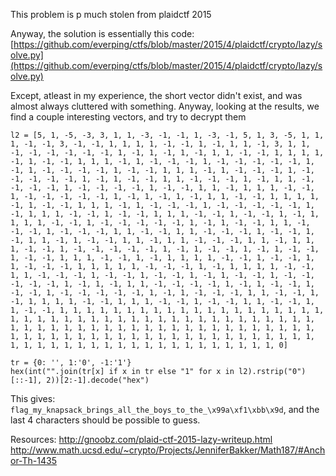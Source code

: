 This problem is p much stolen from plaidctf 2015

Anyway, the solution is essentially this code: [https://github.com/everping/ctfs/blob/master/2015/4/plaidctf/crypto/lazy/solve.py](https://github.com/everping/ctfs/blob/master/2015/4/plaidctf/crypto/lazy/solve.py)

Except, atleast in my experience, the short vector didn't exist, and was almost always cluttered with something. Anyway, looking at the results, we find a couple interesting vectors, and try to decrypt them

```
l2 = [5, 1, -5, -3, 3, 1, 1, -3, -1, -1, 1, -3, -1, 5, 1, 3, -5, 1, 1, 1, -1, -1, 3, -1, -1, 1, 1, 1, 1, -1, -1, 1, -1, 1, 1, -1, 3, 1, 1, -1, -1, -1, -1, -1, -1, 1, -1, 1, -1, 1, -1, 1, 1, -1, -1, 1, 1, 1, 1, -1, 1, -1, -1, 1, 1, 1, -1, 1, -1, -1, -1, 1, -1, -1, -1, -1, -1, 1, -1, 1, -1, -1, -1, -1, 1, -1, -1, 1, 1, 1, -1, 1, -1, -1, -1, 1, -1, -1, -1, -1, -1, 1, -1, 1, -1, -1, 1, 1, -1, -1, -1, 1, -1, 1, 1, -1, -1, -1, -1, 1, -1, -1, -1, -1, 1, -1, -1, 1, 1, -1, 1, 1, 1, -1, -1, 1, -1, -1, -1, -1, -1, 1, -1, 1, -1, 1, -1, 1, 1, -1, -1, 1, 1, 1, 1, -1, 1, -1, -1, 1, 1, 1, -1, 1, -1, -1, -1, 1, -1, -1, -1, -1, -1, 1, -1, 1, 1, 1, -1, -1, 1, -1, -1, 1, 1, 1, -1, -1, 1, -1, -1, 1, -1, 1, 1, 1, 1, -1, -1, 1, -1, -1, -1, -1, -1, 1, -1, 1, -1, -1, 1, 1, -1, -1, -1, 1, -1, -1, -1, 1, 1, -1, -1, 1, 1, -1, -1, -1, 1, -1, -1, 1, -1, 1, 1, -1, 1, -1, -1, 1, 1, -1, 1, 1, -1, -1, -1, 1, 1, -1, 1, 1, 1, -1, -1, 1, -1, -1, -1, -1, -1, 1, -1, 1, -1, -1, 1, -1, 1, -1, -1, 1, -1, -1, 1, 1, 1, -1, -1, 1, -1, 1, 1, 1, 1, -1, -1, 1, -1, -1, 1, 1, -1, -1, -1, 1, 1, 1, 1, 1, -1, -1, -1, 1, -1, 1, 1, 1, 1, -1, -1, 1, 1, -1, -1, -1, 1, -1, -1, 1, -1, -1, 1, -1, 1, -1, -1, 1, -1, -1, -1, -1, -1, 1, -1, 1, -1, 1, 1, -1, -1, -1, -1, 1, -1, 1, -1, -1, 1, -1, -1, 1, -1, -1, -1, -1, -1, 1, -1, 1, -1, -1, -1, 1, 1, -1, -1, 1, -1, 1, 1, 1, 1, -1, -1, 1, 1, 1, -1, -1, 1, -1, -1, 1, 1, -1, -1, 1, 1, -1, -1, 1, 1, 1, 1, 1, 1, 1, 1, 1, 1, 1, 1, 1, 1, 1, 1, 1, 1, 1, 1, 1, 1, 1, 1, 1, 1, 1, 1, 1, 1, 1, 1, 1, 1, 1, 1, 1, 1, 1, 1, 1, 1, 1, 1, 1, 1, 1, 1, 1, 1, 1, 1, 1, 1, 1, 1, 1, 1, 1, 1, 1, 1, 1, 1, 1, 1, 1, 1, 1, 1, 1, 1, 1, 1, 1, 1, 1, 1, 1, 1, 1, 1, 1, 1, 1, 1, 1, 1, 1, 1, 1, 1, 1, 1, 1, 1, 1, 1, 1, 1, 1, 1, 1, 1, 1, 1, 1, 1, 1, 0]

tr = {0: '', 1:'0', -1:'1'}
hex(int("".join(tr[x] if x in tr else "1" for x in l2).rstrip("0")[::-1], 2))[2:-1].decode("hex")
```

This gives: `flag_my_knapsack_brings_all_the_boys_to_the_\x99a\xf1\xbb\x9d`, and the last 4 characters should be possible to guess.

Resources: http://gnoobz.com/plaid-ctf-2015-lazy-writeup.html
http://www.math.ucsd.edu/~crypto/Projects/JenniferBakker/Math187/#Anchor-Th-1435
